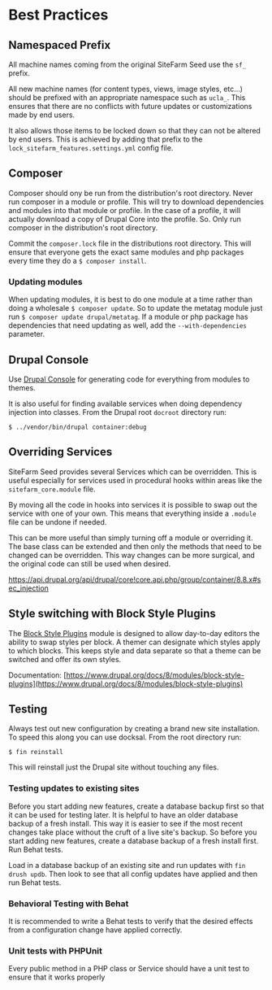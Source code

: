 # Best Practices

## Namespaced Prefix

All machine names coming from the original SiteFarm Seed use the `sf_` prefix.

All new machine names (for content types, views, image styles, etc...) should be
prefixed with an appropriate namespace such as `ucla_`. This ensures that there
are no conflicts with future updates or customizations made by end users.

It also allows those items to be locked down so that they can not be altered by
end users. This is achieved by adding that prefix to the
`lock_sitefarm_features.settings.yml` config file.

## Composer

Composer should ony be run from the distribution's root directory. Never run
composer in a module or profile. This will try to download dependencies and
modules into that module or profile. In the case of a profile, it will actually
download a copy of Drupal Core into the profile. So. Only run composer in the
distribution's root directory.

Commit the `composer.lock` file in the distributions root directory. This will
ensure that everyone gets the exact same modules and php packages every time
they do a `$ composer install`.

### Updating modules
When updating modules, it is best to do one module at a time rather than doing
a wholesale `$ composer update`. So to update the metatag module just run
`$ composer update drupal/metatag`. If a module or php package has dependencies
that need updating as well, add the `--with-dependencies` parameter.

## Drupal Console

Use [Drupal Console](https://drupalconsole.com/) for generating code for
everything from modules to themes.

It is also useful for finding available services when doing dependency injection
into classes. From the Drupal root `docroot` directory run:

```
$ ../vendor/bin/drupal container:debug
```
## Overriding Services

SiteFarm Seed provides several Services which can be overridden. This is useful
especially for services used in procedural hooks within areas like the
`sitefarm_core.module` file.

By moving all the code in hooks into services it is possible to swap out the
service with one of your own. This means that everything inside a `.module`
file can be undone if needed.

This can be more useful than simply turning off a module or overriding it.
The base class can be extended and then only the methods that need to be changed
can be overridden. This way changes can be more surgical, and the original code
can still be used when desired.

https://api.drupal.org/api/drupal/core!core.api.php/group/container/8.8.x#sec_injection

## Style switching with Block Style Plugins

The [Block Style Plugins](https://www.drupal.org/project/block_style_plugins)
module is designed to allow day-to-day editors the ability to swap styles per
block. A themer can designate which styles apply to which blocks. This keeps
style and data separate so that a theme can be switched and offer its own
styles.

Documentation: [https://www.drupal.org/docs/8/modules/block-style-plugins](https://www.drupal.org/docs/8/modules/block-style-plugins)

## Testing

Always test out new configuration by creating a brand new site installation. To
speed this along you can use docksal. From the root directory run:

```
$ fin reinstall
```

This will reinstall just the Drupal site without touching any files.

### Testing updates to existing sites
Before you start adding new features, create a database backup first so that it
can be used for testing later. It is helpful to have an older database backup of
a fresh install. This way it is easier to see if the most recent changes take
place without the cruft of a live site's backup. So before you start adding new
features, create a database backup of a fresh install first. Run Behat tests.

Load in a database backup of an existing site and run updates with
`fin drush updb`. Then look to see that all config updates have applied and then
run Behat tests.

### Behavioral Testing with Behat
It is recommended to write a Behat tests to verify that the desired effects from
a configuration change have applied correctly.

### Unit tests with PHPUnit
Every public method in a PHP class or Service should have a unit test to ensure
that it works properly
